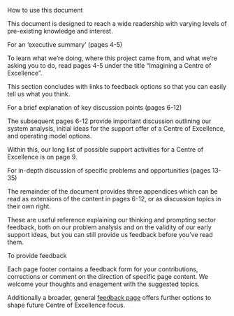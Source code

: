 How to use this document 

This document is designed to reach a wide readership with varying levels of pre-existing knowledge and interest. 

 

For an ‘executive summary’ (pages 4-5) 

To learn what we’re doing, where this project came from, and what we’re asking you to do, read pages 4-5 under the title “Imagining a Centre of Excellence”. 

This section concludes with links to feedback options so that you can easily tell us what you think. 

 

For a brief explanation of key discussion points (pages 6-12) 

The subsequent pages 6-12 provide important discussion outlining our system analysis, initial ideas for the support offer of a Centre of Excellence, and operating model options. 

Within this, our long list of possible support activities for a Centre of Excellence is on page 9. 

 

For in-depth discussion of specific problems and opportunities (pages 13-35) 

The remainder of the document provides three appendices which can be read as extensions of the content in pages 6-12, or as discussion topics in their own right. 

These are useful reference explaining our thinking and prompting sector feedback, both on our problem analysis and on the validity of our early support ideas, but you can still provide us feedback before you’ve read them. 

 

To provide feedback 


Each page footer contains a feedback form for your contributions, corrections or comment on the direction of specific page content. We welcome your thoughts and enagement with the suggested topics.  

Additionally a broader, general [feedback page](feedback.md) offers further options to shape future Centre of Excellence focus. 


